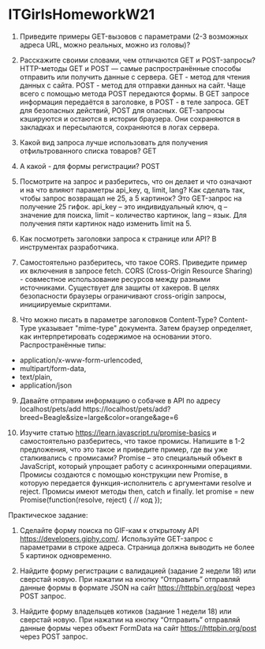 # ITGirlsHomeworkW21

1. Приведите примеры GET-вызовов с параметрами (2-3 возможных адреса URL, можно реальных, можно из головы)?

2. Расскажите своими словами, чем отличаются GET и POST-запросы?
   HTTP-методы GET и POST — самые распространённые способы отправить или получить данные с сервера.
   GET - метод для чтения данных с сайта. POST - метод для отправки данных на сайт. Чаще всего с помощью метода POST
   передаются формы.
   В GET запросе информация передаётся в заголовке, в POST - в теле запроса.
   GET для безопасных действий, POST для опасных. GET-запросы кэшируются и остаются в истории браузера. Они сохраняются
   в закладках и пересылаются, сохраняются в логах сервера.

3. Какой вид запроса лучше использовать для получения отфильтрованного списка товаров?
   GET

4. А какой - для формы регистрации?
   POST

5. Посмотрите на запрос и разберитесь, что он делает и что означают и на что влияют параметры api_key, q, limit, lang?
   Как сделать так, чтобы запрос возвращал не 25, а 5 картинок?
   Это GET-запрос на получение 25 гифок.
   api_key – это индивидуальный ключ, q – значение для поиска, limit – количество картинок, lang – язык.
   Для получения пяти картинок надо изменить limit на 5.

6. Как посмотреть заголовки запроса к странице или API?
   В инструментах разработчика.

7. Самостоятельно разберитесь, что такое CORS. Приведите пример их включения в запросе fetch.
   CORS (Cross-Origin Resource Sharing) - совместное использование ресурсов между разными источниками. Существует для
   защиты от хакеров. В целях безопасности браузеры ограничивают cross-origin запросы, инициируемые скриптами.

8. Что можно писать в параметре заголовков Content-Type?
   Content-Type указывает "mime-type" документа. Затем браузер определяет, как интерпретировать содержимое на основании
   этого.
   Распространённые типы:
- application/x-www-form-urlencoded,
- multipart/form-data,
- text/plain,
- application/json

9. Давайте отправим информацию о собачке в API по адресу localhost/pets/add
   https://localhost/pets/add?breed=Beagle&size=large&color=orange&age=6

10. Изучите статью https://learn.javascript.ru/promise-basics и самостоятельно разберитесь, что такое промисы. Напишите в 1-2 предложения, что это такое и приведите пример, где вы уже сталкивались с промисами?
    Promise – это специальный объект в JavaScript, который упрощает работу с асинхронными операциями.
Промисы создаются с помощью конструкции new Promise, в которую передается функция-исполнитель с аргументами resolve и reject. Промисы имеют методы then, catch и finally.
let promise = new Promise(function(resolve, reject) {
// код
});

Практическое задание:

1. Сделайте форму поиска по GIF-кам к открытому API https://developers.giphy.com/. Используйте GET-запрос с параметрами
   в строке адреса.
   Страница должна выводить не более 5 картинок одновременно.

2. Найдите форму регистрации с валидацией (задание 2 недели 18) или сверстай новую. При нажатии на кнопку “Отправить”
   отправляй данные формы в формате JSON
   на сайт https://httpbin.org/post через POST запрос.

3. Найдите форму владельцев котиков (задание 1 недели 18) или сверстай новую. При нажатии на кнопку “Отправить”
   отправляй данные формы через объект FormData
   на сайт https://httpbin.org/post через POST запрос.